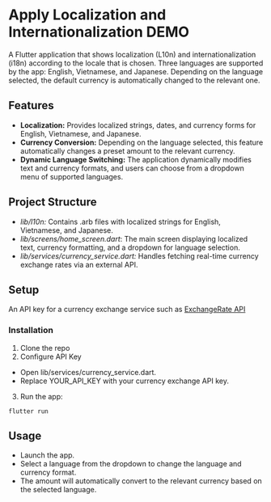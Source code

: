 # Apply Localization and Internationalization DEMO

A Flutter application that shows localization (L10n) and internationalization (i18n) according to the locale that is chosen. Three languages are supported by the app: English, Vietnamese, and Japanese. Depending on the language selected, the default currency is automatically changed to the relevant one.

## Features

- **Localization:** Provides localized strings, dates, and currency forms for English, Vietnamese, and Japanese.
- **Currency Conversion:** Depending on the language selected, this feature automatically changes a preset amount to the relevant currency.
- **Dynamic Language Switching:** The application dynamically modifies text and currency formats, and users can choose from a dropdown menu of supported languages.


## Project Structure
- _lib/l10n:_ Contains .arb files with localized strings for English, Vietnamese, and Japanese.
- _lib/screens/home_screen.dart_: The main screen displaying localized text, currency formatting, and a dropdown for language selection.
- _lib/services/currency_service.dart:_ Handles fetching real-time currency exchange rates via an external API.

## Setup
An API key for a currency exchange service such as [ExchangeRate API](https://www.exchangerate-api.com)
### Installation
1. Clone the repo
2. Configure API Key
- Open lib/services/currency_service.dart.
- Replace YOUR_API_KEY with your currency exchange API key.
3. Run the app:
```
flutter run
```
## Usage
- Launch the app.
- Select a language from the dropdown to change the language and currency format.
- The amount will automatically convert to the relevant currency based on the selected language.
